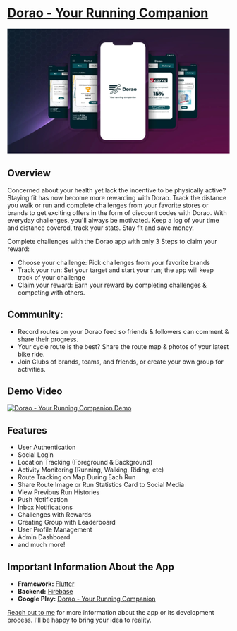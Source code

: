 # [Dorao - Your Running Companion](https://kaykobadreza.com/portfolio/dorao/)

![Dorao - Your Running Companion](assets/dorao.jpeg)

## Overview
Concerned about your health yet lack the incentive to be physically active? Staying fit has now become more rewarding with Dorao. Track the distance you walk or run and complete challenges from your favorite stores or brands to get exciting offers in the form of discount codes with Dorao. With everyday challenges, you'll always be motivated. Keep a log of your time and distance covered, track your stats. Stay fit and save money.

Complete challenges with the Dorao app with only 3 Steps to claim your reward:    
- Choose your challenge: Pick challenges from your favorite brands    
- Track your run: Set your target and start your run; the app will keep track of your challenge     
- Claim your reward: Earn your reward by completing challenges & competing with others.

## Community:
- Record routes on your Dorao feed so friends & followers can comment & share their progress.     
- Your cycle route is the best? Share the route map & photos of your latest bike ride.      
- Join Clubs of brands, teams, and friends, or create your own group for activities.       

## Demo Video
[![Dorao - Your Running Companion Demo](https://img.youtube.com/vi/B4LK4H7Z5AI/0.jpg)](https://www.youtube.com/watch?v=B4LK4H7Z5AI)     

## Features
- User Authentication
- Social Login
- Location Tracking (Foreground & Background)
- Activity Monitoring (Running, Walking, Riding, etc)
- Route Tracking on Map During Each Run
- Share Route Image or Run Statistics Card to Social Media
- View Previous Run Histories
- Push Notification
- Inbox Notifications
- Challenges with Rewards
- Creating Group with Leaderboard
- User Profile Management
- Admin Dashboard
- and much more!

## Important Information About the App
- **Framework:** [Flutter](https://flutter.dev/)
- **Backend:** [Firebase](https://firebase.google.com/)
- **Google Play:** [Dorao - Your Running Companion](https://play.google.com/store/apps/details?id=com.dorao.doraoApp)

[Reach out to me](https://kaykobadreza.com/) for more information about the app or its development process. I'll be happy to bring your idea to reality.